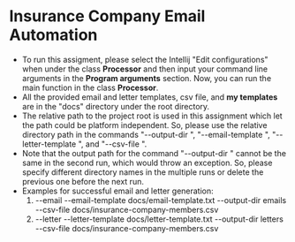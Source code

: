 # Insurance Company Email Automation

* To run this assigment, please select the Intellij "Edit configurations" when under the class **Processor** and then input your command line arguments in the **Program arguments** section. Now, you can run the main function in the class **Processor**.
* All the provided email and letter templates, csv file, and **my templates** are in the "docs" directory under the root directory.
*	The relative path to the project root is used in this assignment which let the path could be platform independent. So, please use the relative directory path in the commands "--output-dir <path>", "--email-template <file>", "--letter-template <file>", and "--csv-file <path>".
* Note that the output path for the command "--output-dir <path>" cannot be the same in the second run, which would throw an exception. So, please specify different directory names in the multiple runs or delete the previous one before the next run.
* Examples for successful email and letter generation:
  1. --email --email-template docs/email-template.txt --output-dir emails --csv-file docs/insurance-company-members.csv
  2. --letter --letter-template docs/letter-template.txt --output-dir letters --csv-file docs/insurance-company-members.csv



